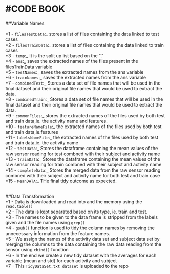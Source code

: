 #CODE BOOK
=======================
##Variable Names<br /><br />
*1 - `filesTestData`:_ stores a list of files containing the data linked to test cases<br />
*2 - `filesTrainData`:_ stores a list of files containing the data linked to train cases<br />
*3 - `temp`:_ It is the split up list based on the "."<br />
*4 - `ans`:_ saves the extracted names of the files present in the filesTrainData variable<br />
*5 - `testNames`:_ saves the extracted names from the ans variable<br />
*6 - `trainNames`:_ saves the extracted names from the ans variable<br />
*7 - `combinedTest`:_ Stores a data set of file names that will be used in the final dataset and their original file names that would be used to extract the data.<br />
*8 - `combinedTrain`:_ Stores a data set of file names that will be used in the final dataset and their original file names that would be used to extract the data.<br />
*9 - `commonFiles`:_ stores the extracted names of the files used by both test and train data,ie. the activity name and features.<br />
*10 - `featureNameFile`:_ the extracted names of the files used by both test and train data,ie.features<br />
*11 - `labelsNameFile`:_ the extracted names of the files used by both test and train data,ie. the activity name<br />
*12 - `testData`:_ Stores the dataframe containing the mean values of the raw sensor reading for  test combned with their subject and activity name<br />
*13 - `trainData`:_  Stores the dataframe containing the mean values of the raw sensor reading for train combned with their subject and activity name<br />
*14 - `completeData`:_ Stores the merged data from the raw sensor reading combned with their subject and activity name for both test and train case<br />
*15 - `MeanDATA`:_ THe final tidy outcome as expected.<br /><br />

##Data Transformation<br />
*1 - Data is downloaded and read into and the memory using the `read.table()`<br />
*2 - The data is kept separated based on its type, ie. train and test.<br />
*3 - The names to be given to the data frame is stripped from the labels given and the file names using `grep()`<br />
*4 - `gsub()` function is used to tidy the column names by removing the unnecessary information from the feature names.<br />
*5 - We assign the names of the activity data set and subject data set  by merging the columns to the data containing the raw data reading from the sensor using `cbind()` function<br />
*6 - In the end we create a new tidy dataset with the averages for each variable (mean and std) for each acitvity and subject<br />
*7 - This `TidyDataSet.txt dataset` is uploaded to the repo <br />


